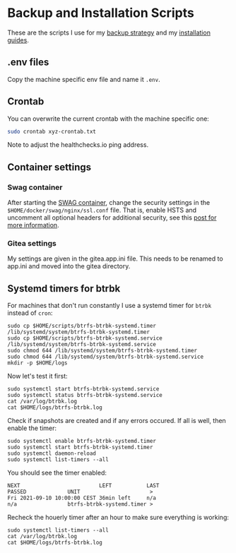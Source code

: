 # Backup and Installation Scripts
These are the scripts I use for my [backup strategy](https://mutschler.eu/linux/backup) and my [installation guides](https://mutschler.eu/linux/install-guides).

## .env files
Copy the machine specific env file and name it `.env`.

## Crontab
You can overwrite the current crontab with the machine specific one:
```sh
sudo crontab xyz-crontab.txt
```
Note to adjust the healthchecks.io ping address.

## Container settings

### Swag container
After starting the [SWAG container](https://docs.linuxserver.io/general/swag), change the security settings in the `$HOME/docker/swag/nginx/ssl.conf` file. That is, enable HSTS and uncomment all optional headers for additional security, see this [post for more information](https://discourse.linuxserver.io/t/further-discussion-on-optional-swag-headers/3367).

### Gitea settings
My settings are given in the gitea.app.ini file. This needs to be renamed to app.ini and moved into the gitea directory.

## Systemd timers for btrbk
For machines that don't run constantly I use a systemd timer for `btrbk` instead of `cron`:

```
sudo cp $HOME/scripts/btrfs-btrbk-systemd.timer /lib/systemd/system/btrfs-btrbk-systemd.timer
sudo cp $HOME/scripts/btrfs-btrbk-systemd.service /lib/systemd/system/btrfs-btrbk-systemd.service
sudo chmod 644 /lib/systemd/system/btrfs-btrbk-systemd.timer
sudo chmod 644 /lib/systemd/system/btrfs-btrbk-systemd.service
mkdir -p $HOME/logs
```
Now let's test it first:
```
sudo systemctl start btrfs-btrbk-systemd.service
sudo systemctl status btrfs-btrbk-systemd.service
cat /var/log/btrbk.log
cat $HOME/logs/btrfs-btrbk.log
```
Check if snapshots are created and if any errors occured. If all is well, then enable the timer:
```
sudo systemctl enable btrfs-btrbk-systemd.timer
sudo systemctl start btrfs-btrbk-systemd.timer
sudo systemctl daemon-reload
sudo systemctl list-timers --all
```
You should see the timer enabled:
```
NEXT                         LEFT           LAST                         PASSED             UNIT                      >
Fri 2021-09-10 10:00:00 CEST 36min left     n/a                          n/a                btrfs-btrbk-systemd.timer >
```
Recheck the houerly timer after an hour to make sure everything is working:
```
sudo systemctl list-timers --all
cat /var/log/btrbk.log
cat $HOME/logs/btrfs-btrbk.log
``` 